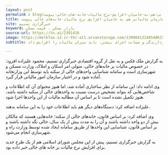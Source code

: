 ```yaml
---
layout: post
permalink : blog/سازمان-مالیاتی-هم-به-حامیان-افزایش-نرخ-مالیات-خانه-های-خالی-پیوست
title: سازمان مالیاتی هم به حامیان افزایش نرخ مالیات خانه‌های خالی پیوست
site: خبرگزاری تسنیم
keyword: بازار مسکن ، قیمت مسکن
source-url: https://tn.ai/2301416
image: https://melkfax.s3.ir-thr-at1.arvanstorage.com/1399041314054861520714644.jpg
subtitle: معاون فنی و حقوقی سازمان امور مالیاتی گفت:مالیات بر واحد‌های خالی زمانی بازدارنده است که اثر آن قابل توجه باشد بنابراین برای بازدارندگی و ضمانت اجرای بیشتر، باید میزان مالیات را افزایش داد.

---
```

به گزارش ملک فکس و به نقل از  گروه اقتصادی خبرگزاری تسنیم، محمود علیزاده افزود: در خصوص مالیات بر خانه‌های خالی، متولی امر اسکان و املاک، وزارت مسکن و شهرسازی است و سامانه شناسایی واحد‌های خالی از سکنه باید توسط این وزارتخانه آماده شود و در اختیار سازمان امور مالیاتی قرار گیرد.

وی ادامه داد: این سامانه از نظر ساختاری آماده شد، اما هنوز محتوای آن که اطلاعات و شاخص‌هایی که بتواند تشخیص درست نسبت به واحد‌های خالی از سکنه داشته باشد، هنوز تکمیل نشده است تا بر اساس آن مطالبه مالیات از این واحد‌ها اجرا شود.

علیزاده اضافه کرد: دستگاه‌های دیگر هم باید اطلاعات خود را به این سامانه بدهند.

وی اضافه کرد: بر اساس قانون، خانه‌های خالی از سکنه؛ خانه‌هایی هستند که مالکان بیش از دو واحد داشته باشند و آن را به مدت بیش از یک سال، خالی نگه داشته باشند و بر اساس قانون، شناسایی این واحد‌ها از طریق سامانه ایجاد شده توسط وزارت راه و شهرسازی انجام می‌شود.

به گزارش خبرگزاری تسنیم، پیش از این مجلس شورای اسلامی هم از یک طرح جدید برای افزایش نرخ مالیات بر خانه های خالی خبر داده بود.